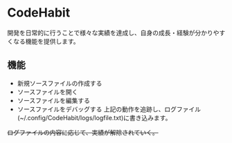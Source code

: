 # CodeHabit

開発を日常的に行うことで様々な実績を達成し、自身の成長・経験が分かりやすくなる機能を提供します。


## 機能

- 新規ソースファイルの作成する
- ソースファイルを開く
- ソースファイルを編集する
- ソースファイルをデバッグする
上記の動作を追跡し、ログファイル(~/.config/CodeHabit/logs/logfile.txt)に書き込みます。

~~ログファイルの内容に応じて、実績が解除されていく。~~

